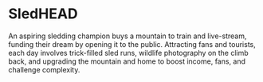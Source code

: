 # SledHEAD
An aspiring sledding champion buys a mountain to train and live-stream, funding their dream by opening it to the public. Attracting fans and tourists, each day involves trick-filled sled runs, wildlife photography on the climb back, and upgrading the mountain and home to boost income, fans, and challenge complexity.
